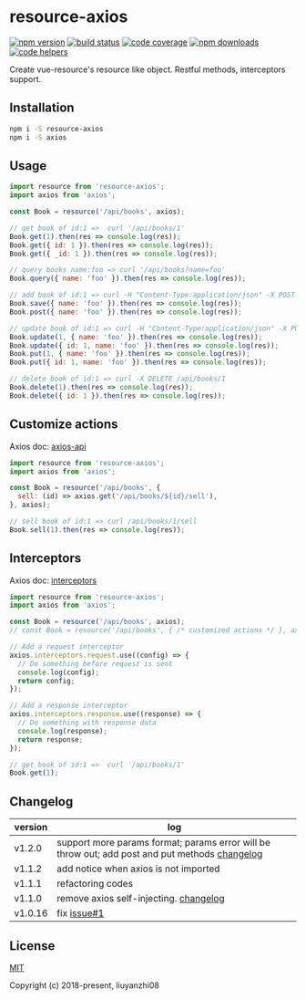 # resource-axios

[![npm version](https://img.shields.io/npm/v/resource-axios.svg?style=flat-square)](https://www.npmjs.org/package/resource-axios)
[![build status](https://img.shields.io/travis/liuyanzhi08/resource-axios.svg?style=flat-square)](https://travis-ci.org/liuyanzhi08/resource-axios)
[![code coverage](https://img.shields.io/coveralls/liuyanzhi08/resource-axios.svg?style=flat-square)](https://coveralls.io/r/liuyanzhi08/resource-axios)
[![npm downloads](https://img.shields.io/npm/dm/resource-axios.svg?style=flat-square)](http://npm-stat.com/charts.html?package=resource-axios)
[![code helpers](https://www.codetriage.com/liuyanzhi08/resource-axios/badges/users.svg)](https://www.codetriage.com/liuyanzhi08/resource-axios)

Create vue-resource's resource like object. Restful methods, interceptors support.

## Installation

```bash
npm i -S resource-axios
npm i -S axios
```

## Usage

```javascript
import resource from 'resource-axios';
import axios from 'axios';

const Book = resource('/api/books', axios);

// get book of id:1 =>  curl '/api/books/1'
Book.get(1).then(res => console.log(res));
Book.get({ id: 1 }).then(res => console.log(res));
Book.get({ _id: 1 }).then(res => console.log(res));

// query books name:foo => curl '/api/books?name=foo'
Book.query({ name: 'foo' }).then(res => console.log(res));

// add book of id:1 => curl -H "Content-Type:application/json" -X POST --data '{"name":"foo"}' /api/books
Book.save({ name: 'foo' }).then(res => console.log(res));
Book.post({ name: 'foo' }).then(res => console.log(res));

// update book of id:1 => curl -H "Content-Type:application/json" -X PUT --data '{"name":"foo"}' /api/books/1
Book.update(1, { name: 'foo' }).then(res => console.log(res));
Book.update({ id: 1, name: 'foo' }).then(res => console.log(res));
Book.put(1, { name: 'foo' }).then(res => console.log(res));
Book.put({ id: 1, name: 'foo' }).then(res => console.log(res));

// delete book of id:1 => curl -X DELETE /api/books/1
Book.delete(1).then(res => console.log(res));
Book.delete({ id: 1 }).then(res => console.log(res));
```

## Customize actions

Axios doc: [axios-api](https://github.com/axios/axios#axios-api)

```javascript
import resource from 'resource-axios';
import axios from 'axios';

const Book = resource('/api/books', {
  sell: (id) => axios.get('/api/books/${id}/sell'),
}, axios);

// sell book of id:1 => curl /api/books/1/sell
Book.sell(1).then(res => console.log(res));
```

## Interceptors

Axios doc: [interceptors](https://github.com/axios/axios#interceptors)

```javascript
import resource from 'resource-axios';
import axios from 'axios';

const Book = resource('/api/books', axios);
// const Book = resource('/api/books', { /* customized actions */ }, axios);

// Add a request interceptor
axios.interceptors.request.use((config) => {
  // Do something before request is sent
  console.log(config);
  return config;
});

// Add a response interceptor
axios.interceptors.response.use((response) => {
  // Do something with response data
  console.log(response);
  return response;
});

// get book of id:1 =>  curl '/api/books/1'
Book.get(1);
```

## Changelog
version | log
------------ | -------------
v1.2.0 | support more params format; params error will be throw out; add post and put methods [changelog](https://github.com/liuyanzhi08/resource-axios/wiki/change-log-v1.2.0)
v1.1.2 | add notice when axios is not imported
v1.1.1 | refactoring codes
v1.1.0 |  remove axios self-injecting. [changelog](https://github.com/liuyanzhi08/resource-axios/wiki/change-log-v1.1.0)
v1.0.16 | fix [issue#1](https://github.com/liuyanzhi08/resource-axios/issues/1)

## License

[MIT](http://opensource.org/licenses/MIT)

Copyright (c) 2018-present, liuyanzhi08
